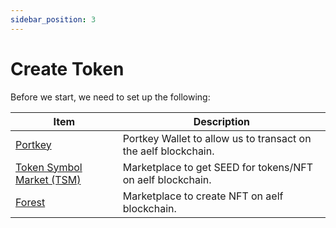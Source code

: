 ```yaml
---
sidebar_position: 3
---
```


# Create Token

Before we start, we need to set up the following:

| Item                                                                   | Description                                                    |
| ---------------------------------------------------------------------- | -------------------------------------------------------------- |
| [Portkey](https://portkey.finance)                                     | Portkey Wallet to allow us to transact on the aelf blockchain. |
| [Token Symbol Market (TSM)](https://test.eforest.finance/symbolmarket) | Marketplace to get SEED for tokens/NFT on aelf blockchain.     |
| [Forest](https://test.eforest.finance)                                 | Marketplace to create NFT on aelf blockchain.                  |
